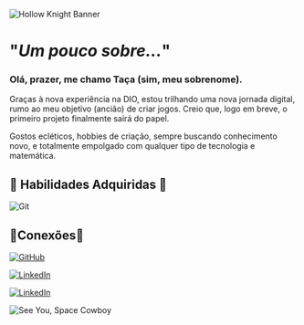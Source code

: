 ![Hollow Knight Banner](https://resources.crowdcontrol.live/images/HollowKnight/banner.jpg)

# "_Um pouco sobre..._"
### Olá, prazer, me chamo **Taça** (sim, meu sobrenome).

Graças à nova experiência na DIO, estou trilhando uma nova jornada digital, rumo ao meu objetivo (ancião) de criar jogos. Creio que, logo em breve, o primeiro projeto finalmente sairá do papel.

Gostos ecléticos, hobbies de criação, sempre buscando conhecimento novo, e totalmente empolgado com qualquer tipo de tecnologia e matemática.

## 📜 Habilidades Adquiridas 📜
![Git](https://img.shields.io/badge/GIT-003?style=for-the-badge&logo=git&logoColor=orange)



## 📡Conexões📡
[![GitHub](https://img.shields.io/badge/GitHub-200?style=for-the-badge&logo=github&logoColor=white)](https://github.com/Dpzitus)

[![LinkedIn](https://img.shields.io/badge/LinkedIn-030?style=for-the-badge&logo=linkedin&logoColor=white)](https://www.linkedin.com/in/joão-victor-taça/)

[![LinkedIn](https://img.shields.io/badge/YouTube-000?style=for-the-badge&logo=youtube&logoColor=white)](https://www.youtube.com/channel/UCD0EwIaWD_fXKXoKUq_78Yg)

![See You, Space Cowboy](https://m.media-amazon.com/images/I/41ylsEcpfkL._AC_UF894,1000_QL80_.jpg)